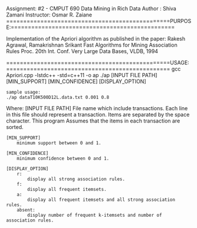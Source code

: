 
Assignment: #2 - CMPUT 690 Data Mining in Rich Data 
Author : Shiva Zamani
Instructor: Osmar R. Zaiane
================================================PURPOSE:================================================

Implementation of the Apriori algorithm as published in the paper:
Rakesh Agrawal, Ramakrishnan Srikant
Fast Algorithms for Mining Association Rules
Proc. 20th Int. Conf. Very Large Data Bases, VLDB, 1994

================================================USAGE:================================================
	gcc Apriori.cpp -lstdc++ -std=c++11 -o ap
	./ap [INPUT FILE PATH] [MIN_SUPPORT] [MIN_CONFIDENCE] [DISPLAY_OPTION]

	sample usage:
	./ap dataT10K500D12L.data.txt 0.001 0.8 

Where:
	[INPUT FILE PATH]
		File name which include transactions.
		Each line in this file should represent a transaction. Items are separated by the space character. 
		This program Assumes that the items in each transaction are sorted.
		
	[MIN_SUPPORT]
		minimum support between 0 and 1.

	[MIN_CONFIDENCE]
		minimum confidence between 0 and 1.

	[DISPLAY_OPTION]
		r:
			display all strong association rules.
		f:
			display all frequent itemsets.
		a:
			display all frequent itemsets and all strong association rules.
		absent:
			display number of frequent k-itemsets and number of association rules.
